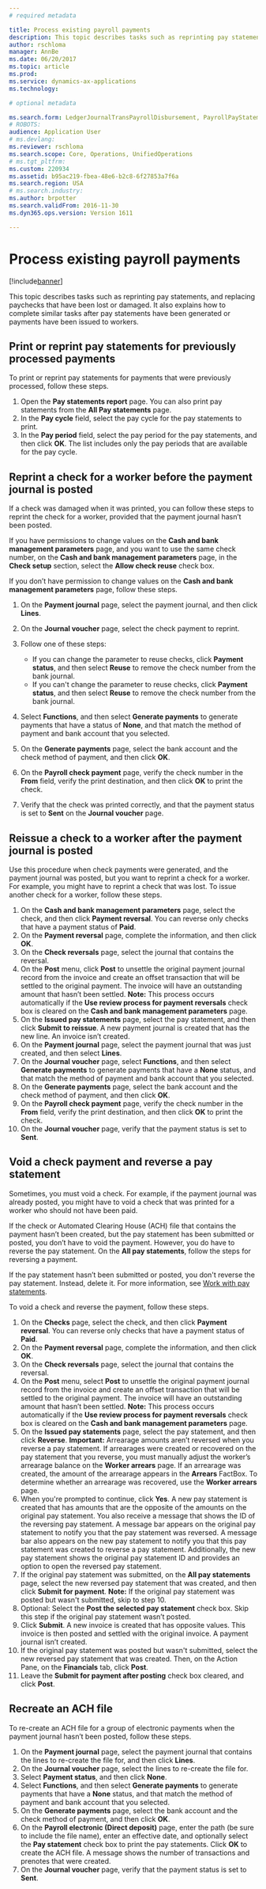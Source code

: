```yaml
---
# required metadata

title: Process existing payroll payments
description: This topic describes tasks such as reprinting pay statements, and replacing paychecks that have been lost or damaged. It also explains how to complete similar tasks after pay statements have been generated or payments have been issued to workers.
author: rschloma
manager: AnnBe
ms.date: 06/20/2017
ms.topic: article
ms.prod: 
ms.service: dynamics-ax-applications
ms.technology: 

# optional metadata

ms.search.form: LedgerJournalTransPayrollDisbursement, PayrollPayStatement
# ROBOTS: 
audience: Application User
# ms.devlang: 
ms.reviewer: rschloma
ms.search.scope: Core, Operations, UnifiedOperations
# ms.tgt_pltfrm: 
ms.custom: 220934
ms.assetid: b95ac219-fbea-48e6-b2c8-6f27853a7f6a
ms.search.region: USA
# ms.search.industry: 
ms.author: brpotter
ms.search.validFrom: 2016-11-30
ms.dyn365.ops.version: Version 1611

---
```


# Process existing payroll payments

[!include[banner](../../includes/banner.md)]


This topic describes tasks such as reprinting pay statements, and replacing paychecks that have been lost or damaged. It also explains how to complete similar tasks after pay statements have been generated or payments have been issued to workers.

Print or reprint pay statements for previously processed payments
-----------------------------------------------------------------

To print or reprint pay statements for payments that were previously processed, follow these steps.

1.  Open the **Pay statements report** page. You can also print pay statements from the **All Pay statements** page.
2.  In the **Pay cycle** field, select the pay cycle for the pay statements to print.
3.  In the **Pay period** field, select the pay period for the pay statements, and then click **OK**. The list includes only the pay periods that are available for the pay cycle.

## Reprint a check for a worker before the payment journal is posted
If a check was damaged when it was printed, you can follow these steps to reprint the check for a worker, provided that the payment journal hasn’t been posted. 

If you have permissions to change values on the **Cash and bank management parameters** page, and you want to use the same check number, on the **Cash and bank management parameters** page, in the **Check setup** section, select the **Allow check reuse** check box. 

If you don’t have permission to change values on the **Cash and bank management parameters** page, follow these steps.

1.  On the **Payment journal** page, select the payment journal, and then click **Lines**.
2.  On the **Journal voucher** page, select the check payment to reprint.
3.  Follow one of these steps:
    -   If you can change the parameter to reuse checks, click **Payment status**, and then select **Reuse** to remove the check number from the bank journal.
    -   If you can't change the parameter to reuse checks, click **Payment status**, and then select **Reuse** to remove the check number from the bank journal.

4.  Select **Functions**, and then select **Generate payments** to generate payments that have a status of **None**, and that match the method of payment and bank account that you selected.
5.  On the **Generate payments** page, select the bank account and the check method of payment, and then click **OK**.
6.  On the **Payroll check payment** page, verify the check number in the **From** field, verify the print destination, and then click **OK** to print the check.
7.  Verify that the check was printed correctly, and that the payment status is set to **Sent** on the **Journal voucher** page.

## Reissue a check to a worker after the payment journal is posted
Use this procedure when check payments were generated, and the payment journal was posted, but you want to reprint a check for a worker. For example, you might have to reprint a check that was lost. To issue another check for a worker, follow these steps.

1.  On the **Cash and bank management parameters** page, select the check, and then click **Payment reversal**. You can reverse only checks that have a payment status of **Paid**.
2.  On the **Payment reversal** page, complete the information, and then click **OK**.
3.  On the **Check reversals** page, select the journal that contains the reversal.
4.  On the **Post** menu, click **Post** to unsettle the original payment journal record from the invoice and create an offset transaction that will be settled to the original payment. The invoice will have an outstanding amount that hasn’t been settled. **Note:** This process occurs automatically if the **Use review process for payment reversals** check box is cleared on the **Cash and bank management parameters** page.
5.  On the **Issued pay statements** page, select the pay statement, and then click **Submit to reissue**. A new payment journal is created that has the new line. An invoice isn’t created.
6.  On the **Payment journal** page, select the payment journal that was just created, and then select **Lines**.
7.  On the **Journal voucher** page, select **Functions**, and then select **Generate payments** to generate payments that have a **None** status, and that match the method of payment and bank account that you selected.
8.  On the **Generate payments** page, select the bank account and the check method of payment, and then click **OK**.
9.  On the **Payroll check payment** page, verify the check number in the **From** field, verify the print destination, and then click **OK** to print the check.
10. On the **Journal voucher** page, verify that the payment status is set to **Sent**.

## Void a check payment and reverse a pay statement
Sometimes, you must void a check. For example, if the payment journal was already posted, you might have to void a check that was printed for a worker who should not have been paid. 

If the check or Automated Clearing House (ACH) file that contains the payment hasn’t been created, but the pay statement has been submitted or posted, you don’t have to void the payment. However, you do have to reverse the pay statement. On the **All pay statements**, follow the steps for reversing a payment. 

If the pay statement hasn’t been submitted or posted, you don't reverse the pay statement. Instead, delete it. For more information, see [Work with pay statements](noam-usa-pay-statements.md). 

To void a check and reverse the payment, follow these steps.

1.  On the **Checks** page, select the check, and then click **Payment reversal**. You can reverse only checks that have a payment status of **Paid**.
2.  On the **Payment reversal** page, complete the information, and then click **OK**.
3.  On the **Check reversals** page, select the journal that contains the reversal.
4.  On the **Post** menu, select **Post** to unsettle the original payment journal record from the invoice and create an offset transaction that will be settled to the original payment. The invoice will have an outstanding amount that hasn’t been settled. **Note:** This process occurs automatically if the **Use review process for payment reversals** check box is cleared on the **Cash and bank management parameters** page.
5.  On the **Issued pay statements** page, select the pay statement, and then click **Reverse**. **Important:** Arrearage amounts aren’t reversed when you reverse a pay statement. If arrearages were created or recovered on the pay statement that you reverse, you must manually adjust the worker’s arrearage balance on the **Worker arrears** page. If an arrearage was created, the amount of the arrearage appears in the **Arrears** FactBox. To determine whether an arrearage was recovered, use the **Worker arrears** page.
6.  When you're prompted to continue, click **Yes**. A new pay statement is created that has amounts that are the opposite of the amounts on the original pay statement. You also receive a message that shows the ID of the reversing pay statement. A message bar appears on the original pay statement to notify you that the pay statement was reversed. A message bar also appears on the new pay statement to notify you that this pay statement was created to reverse a pay statement. Additionally, the new pay statement shows the original pay statement ID and provides an option to open the reversed pay statement.
7.  If the original pay statement was submitted, on the **All pay statements** page, select the new reversed pay statement that was created, and then click **Submit for payment**. **Note:** If the original pay statement was posted but wasn't submitted, skip to step 10.
8.  Optional: Select the **Post the selected pay statement** check box. Skip this step if the original pay statement wasn’t posted.
9.  Click **Submit**. A new invoice is created that has opposite values. This invoice is then posted and settled with the original invoice. A payment journal isn’t created.
10. If the original pay statement was posted but wasn't submitted, select the new reversed pay statement that was created. Then, on the Action Pane, on the **Financials** tab, click **Post**.
11. Leave the **Submit for payment after posting** check box cleared, and click **Post**.

## Recreate an ACH file
To re-create an ACH file for a group of electronic payments when the payment journal hasn’t been posted, follow these steps.

1.  On the **Payment journal** page, select the payment journal that contains the lines to re-create the file for, and then click **Lines**.
2.  On the **Journal voucher** page, select the lines to re-create the file for.
3.  Select **Payment status**, and then click **None**.
4.  Select **Functions**, and then select **Generate payments** to generate payments that have a **None** status, and that match the method of payment and bank account that you selected.
5.  On the **Generate payments** page, select the bank account and the check method of payment, and then click **OK**.
6.  On the **Payroll electronic (Direct deposit)** page, enter the path (be sure to include the file name), enter an effective date, and optionally select the **Pay statement** check box to print the pay statements. Click **OK** to create the ACH file. A message shows the number of transactions and prenotes that were created.
7.  On the **Journal voucher** page, verify that the payment status is set to **Sent**.




